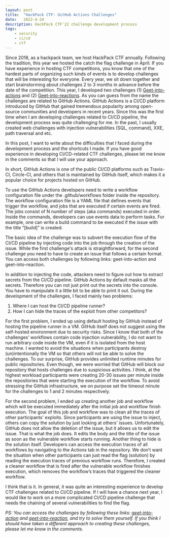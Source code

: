 ```yaml
---
layout: post
title:  "HackPack CTF: GitHub Actions Challenges"
date:   2022-4-24
description: HackPack CTF'22 challenge development process
tags: 
    - security
    - ci/cd
    - ctf
---
```


Since 2018, as a hackpack team, we host HackPack CTF annually. Following the tradition, this year we hosted the catch the flag challenge in April. If you have experience in hosting CTF competitions, you know that one of the hardest parts of organizing such kinds of events is to develop challenges that will be interesting for everyone. Every year, we sit down together and start brainstorming about challenges 2 to 3 months in advance before the date of the competition. This year, I developed two challenges (1) [Geet-into-actions](https://github.com/hackpack-ncsu/geet-into-action) and (2) [Geet-into-reactions](https://github.com/hackpack-ncsu/geet-into-action). As you can guess from the name the challenges are related to GitHub Actions. GitHub Actions is a CI/CD platform introduced by GitHub that gained tremendous popularity among open-source communities and developers in recent years. 
Since this was the first time when I am developing challenges related to CI/CD pipeline, the development process was quite challenging for me. In the past, I usually created web challenges with injection vulnerabilities (SQL, command), XXE, path traversal and etc. 

In this post, I want to write about the difficulties that I faced during the development process and the shortcuts I made. If you have good experience in developing CI/CD-related CTF challenges, please let me know in the comments so that I will use your approach.

In short, GitHub Actions is one of the public CI/CD platforms such as Travis-CI, Circle-CI, and others that is maintained by GitHub itself, which makes it a popular choice for projects hosted on GitHub. 

To use the GitHub Actions developers need to write a workflow configuration file under the .github/workflows folder inside the repository. The workflow configuration file is a YAML file that defines events that trigger the workflow, and jobs that are executed if certain events are fired. The jobs consist of N number of steps (aka commands) executed in order. Inside the commands, developers can use events data to perform tasks. For example, one can write a build command to be executed if the issue with the title “[build]” is created. 

The basic idea of the challenge was to subvert the execution flow of the CI/CD pipeline by injecting code into the job through the creation of the issue. While the first challenge's attack is straightforward, for the second challenge you need to have to create an issue that follows a certain format. You can access both challenges by following links: geet-into-action and geet-into-reaction.

In addition to injecting the code, attackers need to figure out how to extract secrets from the CI/CD pipeline. GitHub Actions by default masks all the secrets. Therefore you can not just print out the secrets into the console. You have to manipulate it a little bit to be able to print it out. 
During the development of the challenges, I faced mainly two problems:
1. Where I can host the CI/CD pipeline runner?
2. How I can hide the traces of the exploit from other competitors? 

For the first problem, I ended up using default hosting by GitHub instead of hosting the pipeline runner in a VM. GitHub itself does not suggest using the self-hosted environment due to security risks. Since I know that both of the challenges’ workflows contain code injection vulnerability, I do not want to run arbitrary code inside the VM, even if it is isolated from the host machine. I wanted to avoid the situations when participants destroy (un)intentionally the VM so that others will not be able to solve the challenges. To our surprise, GitHub provides unlimited runtime minutes for public repositories. Even though, we were worried that GitHub will block our repository that hosts challenges due to suspicious activities. I think, at the highest workload participants were creating 20-30 issues per minute inside the repositories that were starting the execution of the workflow. To avoid stressing the GitHub infrastructure, we on purpose set the timeout minute for the challenges to 1 and 2 minutes respectively.

For the second problem, I ended up creating another job and workflow which will be executed immediately after the initial job and workflow finish execution. The goal of this job and workflow was to clean all the traces of other participants' exploits. Since participants are using the issue to inject, others can copy the solution by just looking at others' issues. Unfortunately, GitHub does not allow the deletion of the issue, but it allows us to edit the issue. That is what the job does. It edits the body and the title of the issue as soon as the vulnerable workflow starts running. Another thing to hide is the solution itself. Developers can access the execution traces of all workflows by navigating to the Actions tab in the repository. We don’t want the situation when other participants can just read the flag (solution) by reading the execution traces of previous workflow runs. Therefore, I created a cleaner workflow that is fired after the vulnerable workflow finishes execution, which removes the workflow’s traces that triggered the cleaner workflow.

I think that is it. In general, it was quite an interesting experience to develop CTF challenges related to CI/CD pipeline. If I will have a chance next year, I would like to work on a more complicated CI/CD pipeline challenge that needs the chaining of several vulnerabilities to find the flag. 

*PS: You can access the challenges by following these links: [geet-into-action](https://github.com/hackpack-ncsu/geet-into-action) and [geet-into-reaction](https://github.com/hackpack-ncsu/geet-into-reaction), and try to solve them yourself. If you think I should have taken a different approach to creating these challenges, please let me know in the comments.*